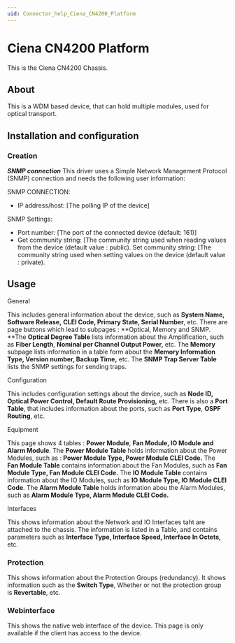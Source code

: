 ```yaml
---
uid: Connector_help_Ciena_CN4200_Platform
---
```


# Ciena CN4200 Platform

This is the Ciena CN4200 Chassis.

## About

This is a WDM based device, that can hold multiple modules, used for optical transport.

## Installation and configuration

### Creation

***SNMP connection***
This driver uses a Simple Network Management Protocol (SNMP) connection and needs the following user information:

SNMP CONNECTION:

- IP address/host: \[The polling IP of the device\]

SNMP Settings:

- Port number: \[The port of the connected device (default: 161)\]
- Get community string: \[The community string used when reading values from the device
  (default value : public).
  Set community string: \[The community string used when setting values on the device
  (default value : private).

## Usage


General

This includes general information about the device, such as **System Name,** **Software Release,** **CLEI Code, Primary State, Serial Number**, etc.
There are page buttons which lead to subpages : **Optical, Memory and SNMP.
**The **Optical Degree Table** lists information about the Amplification, such as **Fiber Length**, **Nominal per Channel Output Power,** etc.
The **Memory** subpage lists information in a table form about the **Memory Information Type, Version number, Backup Time,** etc.
The **SNMP Trap Server Table** lists the SNMP settings for sending traps.

Configuration

This includes configuration settings about the device, such as **Node ID,** **Optical Power Control, Default Route Provisioning,** etc.
There is also a **Port Table**, that includes information about the ports, such as **Port Type**, **OSPF Routing**, etc.


Equipment

This page shows 4 tables : **Power Module**, **Fan Module, IO Module and Alarm Module**.
The **Power Module Table** holds information about the Power Modules, such as : **Power Module Type, Power Module CLEI Code.**
The **Fan Module Table** contains information about the Fan Modules, such as **Fan Module Type, Fan Module CLEI Code.**
The **IO Module Table** contains information about the IO Modules, such as **IO Module Type, IO Module CLEI Code**.
The **Alarm Module Table** holds information abou the Alarm Modules, such as **Alarm Module Type, Alarm Module CLEI Code.**

Interfaces

This shows information about the Network and IO Interfaces taht are attached to the chassis.
The information is listed in a Table, and contains parameters such as **Interface Type, Interface Speed, Interface In Octets,** etc.

### Protection

This shows information about the Protection Groups (redundancy).
It shows information such as the **Switch Type**, Whether or not the protection group is **Revertable**, etc.

### Webinterface

This shows the native web interface of the device.
This page is only available if the client has access to the device.
